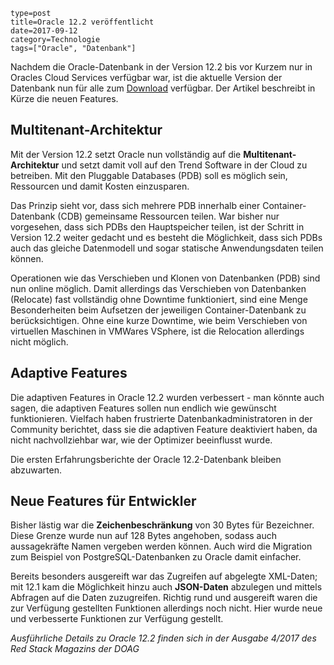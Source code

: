 ~~~~~~
type=post
title=Oracle 12.2 veröffentlicht
date=2017-09-12
category=Technologie
tags=["Oracle", "Datenbank"]
~~~~~~
Nachdem die Oracle-Datenbank in der Version 12.2 bis vor Kurzem nur in Oracles Cloud Services verfügbar war, ist die aktuelle Version der Datenbank nun für alle zum [Download](http://www.oracle.com/technetwork/database/enterprise-edition/downloads/index.html) verfügbar. Der Artikel beschreibt in Kürze die neuen Features.

<!--more-->

## Multitenant-Architektur
Mit der Version 12.2 setzt Oracle nun vollständig auf die **Multitenant-Architektur** und setzt damit voll auf den Trend Software in der Cloud zu betreiben. Mit den Pluggable Databases (PDB) soll es möglich sein, Ressourcen und damit Kosten einzusparen.

Das Prinzip sieht vor, dass sich mehrere PDB innerhalb einer Container-Datenbank (CDB) gemeinsame Ressourcen teilen. War bisher nur vorgesehen, dass sich PDBs den Hauptspeicher teilen, ist der Schritt in Version 12.2 weiter gedacht und es besteht die Möglichkeit, dass sich PDBs auch das gleiche Datenmodell und sogar statische Anwendungsdaten teilen können.

Operationen wie das Verschieben und Klonen von Datenbanken (PDB) sind nun online möglich. Damit allerdings das Verschieben von Datenbanken (Relocate) fast vollständig ohne Downtime funktioniert, sind eine Menge Besonderheiten beim Aufsetzen der jeweiligen Container-Datenbank zu berücksichtigen. Ohne eine kurze Downtime, wie beim Verschieben von virtuellen Maschinen in VMWares VSphere, ist die Relocation allerdings nicht möglich.

## Adaptive Features
Die adaptiven Features in Oracle 12.2 wurden verbessert - man könnte auch sagen, die adaptiven Features sollen nun endlich wie gewünscht funktionieren. Vielfach haben frustrierte Datenbankadministratoren in der Community berichtet, dass sie die adaptiven Feature deaktiviert haben, da nicht nachvollziehbar war, wie der Optimizer beeinflusst wurde.

Die ersten Erfahrungsberichte der Oracle 12.2-Datenbank bleiben abzuwarten.

## Neue Features für Entwickler
Bisher lästig war die **Zeichenbeschränkung** von 30 Bytes für Bezeichner. Diese Grenze wurde nun auf 128 Bytes angehoben, sodass auch aussagekräfte Namen vergeben werden können. Auch wird die Migration zum Beispiel von PostgreSQL-Datenbanken zu Oracle damit einfacher.

Bereits besonders ausgereift war das Zugreifen auf abgelegte XML-Daten; mit 12.1 kam die Möglichkeit hinzu auch **JSON-Daten** abzulegen und mittels Abfragen auf die Daten zuzugreifen. Richtig rund und ausgereift waren die zur Verfügung gestellten Funktionen allerdings noch nicht. Hier wurde neue und verbesserte Funktionen zur Verfügung gestellt.

*Ausführliche Details zu Oracle 12.2 finden sich in der Ausgabe 4/2017 des Red Stack Magazins der DOAG*
